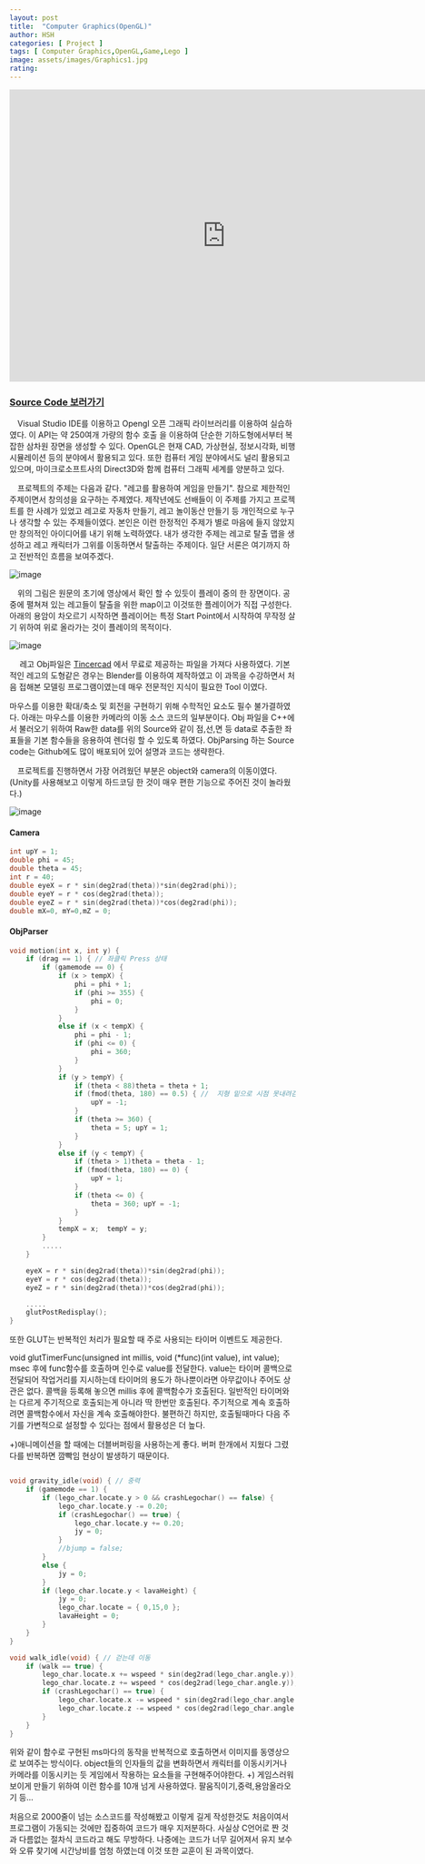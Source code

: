 ```yaml
---
layout: post
title:  "Computer Graphics(OpenGL)"
author: HSH
categories: [ Project ]
tags: [ Computer Graphics,OpenGL,Game,Lego ]
image: assets/images/Graphics1.jpg
rating: 
---
```


<iframe width="760" height="515" src="https://www.youtube.com/embed/F36fDCA7pTE" frameborder="0" allow="accelerometer; autoplay; encrypted-media; gyroscope; picture-in-picture" allowfullscreen></iframe>

### [Source Code 보러가기](https://github.com/hsh0321/AR-Indoor-Navigation)

　Visual Studio IDE를 이용하고 Opengl 오픈 그래픽 라이브러리를 이용하여 실습하였다. 이 API는 약 250여개 가량의 함수 호출	을 이용하여 단순한 기하도형에서부터 복잡한 삼차원 장면을 생성할 수 있다. OpenGL은 현재 CAD, 가상현실, 정보시각화, 비행 시뮬레이션 등의 분야에서 활용되고 있다. 또한 컴퓨터 게임 분야에서도 널리 활용되고 있으며, 마이크로소프트사의 Direct3D와 함께 컴퓨터 그래픽 세계를 양분하고 있다.

　프로젝트의 주제는 다음과 같다. "레고를 활용하여 게임을 만들기". 참으로 제한적인 주제이면서 창의성을 요구하는 주제였다. 제작년에도 선배들이 이 주제를 가지고 프로젝트를 한 사례가 있었고 레고로 자동차 만들기, 레고 놀이동산 만들기 등 개인적으로 누구나 생각할 수 있는 주제들이였다. 본인은 이런 한정적인 주제가 별로 마음에 들지 않았지만 창의적인 아이디어를 내기 위해 노력하였다. 내가 생각한 주제는 레고로 탈출 맵을 생성하고 레고 캐릭터가 그위를 이동하면서 탈출하는 주제이다. 일단 서론은 여기까지 하고 전반적인 흐름을 보여주겠다.

![image](../assets/images/project/Computer_Graphics/map.png)

　위의 그림은 원문의 초기에 영상에서 확인 할 수 있듯이 플레이 중의 한 장면이다. 공중에 펼쳐져 있는 레고들이 탈출을 위한 map이고 이것또한 플레이어가 직접 구성한다. 아래의 용암이 차오르기 시작하면 플레이어는 특정 Start Point에서 시작하여 무작정 살기 위하여 위로 올라가는 것이 플레이의 목적이다.

![image](../assets/images/project/Computer_Graphics/Lego_char.png)

　	레고 Obj파일은 [Tincercad](https://www.tinkercad.com/things/ceqcEF3nfDJ) 에서 무료로 제공하는 파일을 가져다 사용하였다. 기본적인 레고의 도형같은 경우는 Blender를 이용하여 제작하였고 이 과목을 수강하면서 처음 접해본 모델링 프로그램이였는데 매우 전문적인 지식이 필요한 Tool 이였다.

 마우스를 이용한 확대/축소 및 회전을 구현하기 위해 수학적인 요소도 필수 불가결하였다. 아래는 마우스를 이용한 카메라의 이동 소스 코드의 일부분이다. Obj 파일을 C++에서 불러오기 위하여 Raw한 data를 위의 Source와 같이 점,선,면 등 data로 추출한 좌표들을 기본 함수들을 응용하여 렌더링 할 수 있도록 하였다. ObjParsing 하는 Source code는 Github에도 많이 배포되어 있어 설명과 코드는 생략한다.

　프로젝트를 진행하면서 가장 어려웠던 부분은 object와 camera의 이동이였다. (Unity를 사용해보고 이렇게 하드코딩 한 것이 매우 편한 기능으로 주어진 것이 놀라웠다.)

![image](../assets/images/project/Computer_Graphics/mouse.png)


#### Camera

```cpp
int upY = 1;
double phi = 45;
double theta = 45;
int r = 40;
double eyeX = r * sin(deg2rad(theta))*sin(deg2rad(phi));
double eyeY = r * cos(deg2rad(theta));
double eyeZ = r * sin(deg2rad(theta))*cos(deg2rad(phi));
double mX=0, mY=0,mZ = 0;

```

#### ObjParser

```cpp
void motion(int x, int y) {
	if (drag == 1) { // 좌클릭 Press 상태
		if (gamemode == 0) {
			if (x > tempX) {
				phi = phi + 1;
				if (phi >= 355) {
					phi = 0;
				}
			}
			else if (x < tempX) {
				phi = phi - 1;
				if (phi <= 0) {
					phi = 360;
				}
			}
			if (y > tempY) {
				if (theta < 88)theta = theta + 1;
				if (fmod(theta, 180) == 0.5) { //  지형 밑으로 시점 못내려감.
					upY = -1;
				}
				if (theta >= 360) {
					theta = 5; upY = 1;
				}
			}
			else if (y < tempY) {
				if (theta > 1)theta = theta - 1;
				if (fmod(theta, 180) == 0) {
					upY = 1;
				}
				if (theta <= 0) {
					theta = 360; upY = -1;
				}
			}
			tempX = x;	tempY = y;
		}        
        .....
	}

	eyeX = r * sin(deg2rad(theta))*sin(deg2rad(phi));
	eyeY = r * cos(deg2rad(theta));
	eyeZ = r * sin(deg2rad(theta))*cos(deg2rad(phi));

	.....
	glutPostRedisplay();
}

```


 또한 GLUT는 반복적인 처리가 필요할 때 주로 사용되는 타이머 이벤트도 제공한다.

void glutTimerFunc(unsigned int millis, void (*func)(int value), int value); 
msec 후에 func함수를 호출하며 인수로 value를 전달한다. value는 타이머 콜백으로 전달되어 작업거리를 지시하는데 타이머의 용도가 하나뿐이라면 아무값이나 주어도 상관은 없다. 콜백을 등록해 놓으면 millis 후에 콜백함수가 호출된다. 일반적인 타이머와는 다르게 주기적으로 호출되는게 아니라 딱 한번만 호출된다. 주기적으로 계속 호출하려면 콜백함수에서 자신을 계속 호출해야한다. 불편하긴 하지만, 호출될때마다 다음 주기를 가변적으로 설정할 수 있다는 점에서 활용성은 더 높다.

 +)애니메이션을 할 때에는 더블버퍼링을 사용하는게 좋다.
버퍼 한개에서 지웠다 그렸다를 반복하면 깜빡임 현상이 발생하기 때문이다.


```cpp

void gravity_idle(void) { // 중력
	if (gamemode == 1) {
		if (lego_char.locate.y > 0 && crashLegochar() == false) {
			lego_char.locate.y -= 0.20;
			if (crashLegochar() == true) {
				lego_char.locate.y += 0.20;
				jy = 0;
			}
			//bjump = false;
		}
		else {
			jy = 0;
		}
		if (lego_char.locate.y < lavaHeight) {
			jy = 0;
			lego_char.locate = { 0,15,0 };
			lavaHeight = 0;
		}
	}
}

void walk_idle(void) { // 걷는데 이동
	if (walk == true) {
		lego_char.locate.x += wspeed * sin(deg2rad(lego_char.angle.y));
		lego_char.locate.z += wspeed * cos(deg2rad(lego_char.angle.y));
		if (crashLegochar() == true) {
			lego_char.locate.x -= wspeed * sin(deg2rad(lego_char.angle.y));
			lego_char.locate.z -= wspeed * cos(deg2rad(lego_char.angle.y));
		}
	}
}

```

 위와 같이 함수로 구현된 ms마다의 동작을 반복적으로 호출하면서 이미지를 동영상으로 보여주는 방식이다. object들의 인자들의 값을 변화하면서 캐릭터를 이동시키거나 카메라를 이동시키는 듯 게임에서 작용하는 요소들을 구현해주어야한다. +) 게임스러워 보이게 만들기 위하여 이런 함수를 10개 넘게 사용하였다. 팔움직이기,중력,용암올라오기 등...

 처음으로 2000줄이 넘는 소스코드를 작성해봤고 이렇게 길게 작성한것도 처음이여서 프로그램이 가동되는 것에만 집중하여 코드가 매우 지저분하다. 사실상 C언어로 짠 것과 다름없는 절차식 코드라고 해도 무방하다. 나중에는 코드가 너무 길어져서 유지 보수와 오류 찾기에 시간낭비를 엄청 하였는데 이것 또한 교훈이 된 과목이였다.